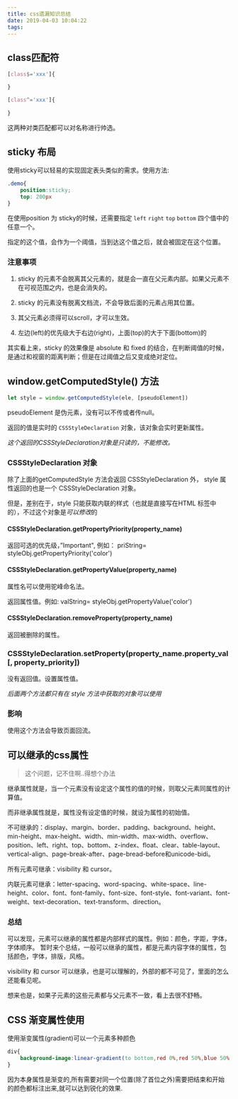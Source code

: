 ```yaml
---
title: css遗漏知识总结
date: 2019-04-03 10:04:22
tags:
---
```


## class匹配符
  
```css
[class$='xxx']{

}

[class^='xxx']{
    
}
```

这两种对类匹配都可以对名称进行帅选。

## sticky 布局

使用sticky可以轻易的实现固定表头类似的需求。使用方法:

```css
.demo{
    position:sticky;
    top: 200px
}
```

在使用position 为 sticky的时候，还需要指定 `left` `right` `top` `bottom` 四个值中的任意一个。

指定的这个值，会作为一个阈值，当到达这个值之后，就会被固定在这个位置。

### 注意事项

1. sticky 的元素不会脱离其父元素的，就是会一直在父元素内部。如果父元素不在可视范围之内，也是会消失的。

2. sticky 的元素没有脱离文档流，不会导致后面的元素占用其位置。

3. 其父元素必须得可以scroll，才可以生效。

4. 左边(left)的优先级大于右边(right)，上面(top)的大于下面(bottom)的


其实看上来，sticky 的效果像是 absolute 和 fixed 的结合，在判断阈值的时候，是通过和视窗的距离判断；但是在过阈值之后又变成绝对定位。


## window.getComputedStyle() 方法

```js
let style = window.getComputedStyle(ele, [pseudoElement])
```

pseudoElement 是伪元素，没有可以不传或者传null。

返回的值是实时的 `CSSStyleDeclaration` 对象，该对象会实时更新属性。

*这个返回的CSSStyleDeclaration对象是只读的，不能修改。*

### CSSStyleDeclaration 对象

除了上面的getComputedStyle 方法会返回 CSSStyleDeclaration 外， style 属性返回的也是一个 CSSStyleDeclaration 对象。

但是，差别在于，style 只能获取内联的样式（也就是直接写在HTML 标签中的），不过这个对象是*可以修改*的

#### CSSStyleDeclaration.getPropertyPriority(property_name)

返回可选的优先级，”Important", 例如： priString= styleObj.getPropertyPriority('color')

#### CSSStyleDeclaration.getPropertyValue(property_name)

属性名可以使用驼峰命名法。

返回属性值。例如: valString= styleObj.getPropertyValue('color')

#### CSSStyleDeclaration.removeProperty(property_name)

返回被删除的属性。

### CSSStyleDeclaration.setProperty(property_name.property_val[, property_priority])

没有返回值。设置属性值。

*后面两个方法都只有在 style 方法中获取的对象可以使用*

### 影响

使用这个方法会导致页面回流。

## 可以继承的css属性

> 这个问题，记不住啊..得想个办法

继承属性就是，当一个元素没有设定这个属性的值的时候，则取父元素同属性的计算值。

而非继承属性就是，属性没有设定值的时候，就设为属性的初始值。

不可继承的：display、margin、border、padding、background、height、min-height、max-height、width、min-width、max-width、overflow、position、left、right、top、bottom、z-index、float、clear、table-layout、vertical-align、page-break-after、page-bread-before和unicode-bidi。

所有元素可继承：visibility 和 cursor。

内联元素可继承：letter-spacing、word-spacing、white-space、line-height、color、font、font-family、font-size、font-style、font-variant、font-weight、text-decoration、text-transform、direction。

### 总结

可以发现，元素可以继承的属性都是内部样式的属性。例如：颜色，字距，字体，字体顺序。
暂时来个总结，一般可以继承的属性，都是元素内容字体的属性，包括颜色，字体，排版，风格。

visibility 和 cursor 可以继承，也是可以理解的，外部的都不可见了，里面的怎么还能看见呢。

想来也是，如果子元素的这些元素都与父元素不一致，看上去很不舒畅。

## CSS 渐变属性使用
使用渐变属性(gradient)可以一个元素多种颜色
```css
div{
    background-image:linear-gradient(to bottom,red 0%,red 50%,blue 50%,blue 100%)
}
```
因为本身属性是渐变的,所有需要对同一个位置(除了首位之外)需要把结束和开始的颜色都标注出来,就可以达到锐化的效果.
